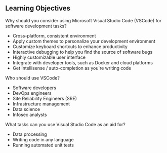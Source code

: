 ## Learning Objectives

Why should you consider using Microsoft Visual Studio Code (VSCode) for software development tasks?

* Cross-platform, consistent environment
* Apply custom themes to personalize your development environment
* Customize keyboard shortcuts to enhance productivity
* Interactive debugging to help you find the source of software bugs
* Highly customizable user interface
* Integrate with developer tools, such as Docker and cloud platforms
* Get Intellisense / auto-completion as you're writing code

Who should use VSCode?

* Software developers
* DevOps engineers
* Site Reliability Engineers (SRE)
* Infrastructure management
* Data science
* Infosec analysts

What tasks can you use Visual Studio Code as an aid for?

* Data processing
* Writing code in any language
* Running automated unit tests
